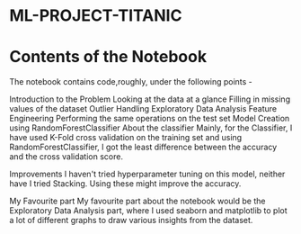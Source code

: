 # ML-PROJECT-TITANIC
# Contents of the Notebook
The notebook contains code,roughly, under the following points -

Introduction to the Problem
Looking at the data at a glance
Filling in missing values of the dataset
Outlier Handling
Exploratory Data Analysis
Feature Engineering
Performing the same operations on the test set
Model Creation using RandomForestClassifier
About the classifier
Mainly, for the Classifier, I have used K-Fold cross validation on the training set and using RandomForestClassifier, I got the least difference between the accuracy and the cross validation score.

Improvements
I haven't tried hyperparameter tuning on this model, neither have I tried Stacking. Using these might improve the accuracy.

My Favourite part
My favourite part about the notebook would be the Exploratory Data Analysis part, where I used seaborn and matplotlib to plot a lot of different graphs to draw various insights from the dataset.

